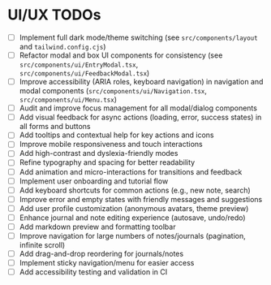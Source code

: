 # UI/UX TODOs

- [ ] Implement full dark mode/theme switching (see `src/components/layout` and `tailwind.config.cjs`)
- [ ] Refactor modal and box UI components for consistency (see `src/components/ui/EntryModal.tsx`, `src/components/ui/FeedbackModal.tsx`)
- [ ] Improve accessibility (ARIA roles, keyboard navigation) in navigation and modal components (`src/components/ui/Navigation.tsx`, `src/components/ui/Menu.tsx`)
- [ ] Audit and improve focus management for all modal/dialog components
- [ ] Add visual feedback for async actions (loading, error, success states) in all forms and buttons
- [ ] Add tooltips and contextual help for key actions and icons
- [ ] Improve mobile responsiveness and touch interactions
- [ ] Add high-contrast and dyslexia-friendly modes
- [ ] Refine typography and spacing for better readability
- [ ] Add animation and micro-interactions for transitions and feedback
- [ ] Implement user onboarding and tutorial flow
- [ ] Add keyboard shortcuts for common actions (e.g., new note, search)
- [ ] Improve error and empty states with friendly messages and suggestions
- [ ] Add user profile customization (anonymous avatars, theme preview)
- [ ] Enhance journal and note editing experience (autosave, undo/redo)
- [ ] Add markdown preview and formatting toolbar
- [ ] Improve navigation for large numbers of notes/journals (pagination, infinite scroll)
- [ ] Add drag-and-drop reordering for journals/notes
- [ ] Implement sticky navigation/menu for easier access
- [ ] Add accessibility testing and validation in CI
